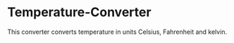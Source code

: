 # Temperature-Converter
This converter converts  temperature in units Celsius, Fahrenheit and kelvin. 
